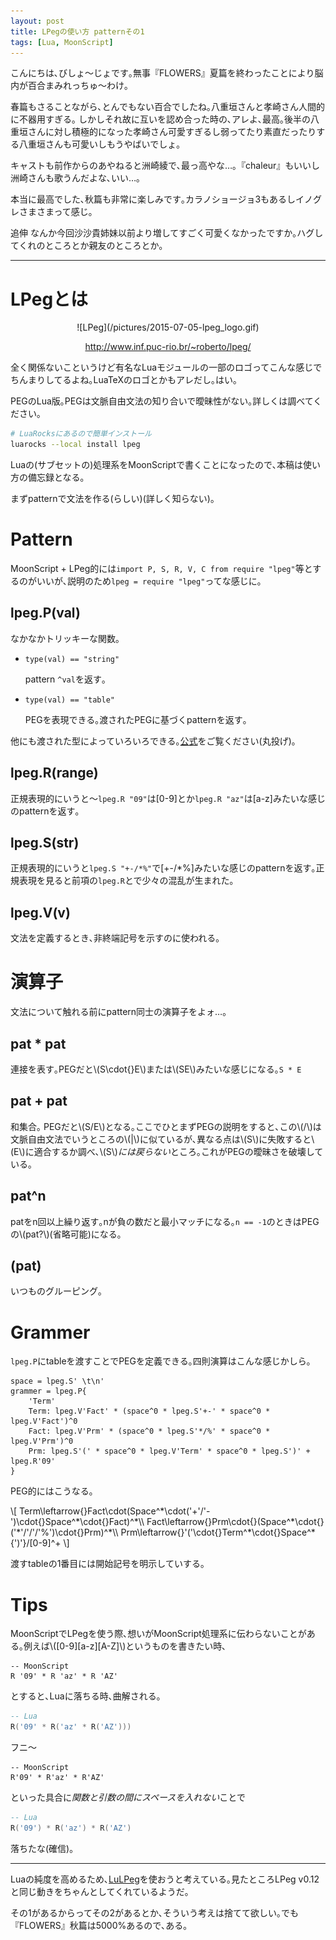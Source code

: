 ```yaml
---
layout: post
title: LPegの使い方 patternその1
tags: [Lua, MoonScript]
---
```

こんにちは､びしょ〜じょです｡無事『FLOWERS』夏篇を終わったことにより脳内が百合まみれっちゅ〜わけ｡

春篇もさることながら､とんでもない百合でしたね｡八重垣さんと孝崎さん人間的に不器用すぎる｡
しかしそれ故に互いを認め合った時の､アレよ､最高｡後半の八重垣さんに対し積極的になった孝崎さん可愛すぎるし弱ってたり素直だったりする八重垣さんも可愛いしもうやばいでしょ｡

キャストも前作からのあやねると洲崎綾で､最っ高やな…｡『chaleur』もいいし洲崎さんも歌うんだよな､いい…｡

本当に最高でした､秋篇も非常に楽しみです｡カラノショージョ3もあるしイノグレさまさまって感じ｡

追伸 なんか今回沙沙貴姉妹以前より増してすごく可愛くなかったですか｡ハグしてくれのところとか親友のところとか｡

---

# LPegとは
<center>![LPeg](/pictures/2015-07-05-lpeg_logo.gif)

http://www.inf.puc-rio.br/~roberto/lpeg/</center>

全く関係ないこというけど有名なLuaモジュールの一部のロゴってこんな感じでちんまりしてるよね｡LuaTeXのロゴとかもアレだし｡はい｡

PEGのLua版｡PEGは文脈自由文法の知り合いで曖昧性がない｡詳しくは調べてください｡

```bash
# LuaRocksにあるので簡単インストール
luarocks --local install lpeg
```

Luaの(サブセットの)処理系をMoonScriptで書くことになったので､本稿は使い方の備忘録となる｡

まずpatternで文法を作る(らしい)(詳しく知らない)｡

# Pattern
MoonScript + LPeg的には`import P, S, R, V, C from require "lpeg"`等とするのがいいが､説明のため`lpeg = require "lpeg"`ってな感じに｡

## lpeg.P(val)
なかなかトリッキーな関数｡

- `type(val) == "string"`

	pattern `^val`を返す｡

- `type(val) == "table"`

	PEGを表現できる｡渡されたPEGに基づくpatternを返す｡

他にも渡された型によっていろいろできる｡[公式](http://www.inf.puc-rio.br/~roberto/lpeg/#op-p)をご覧ください(丸投げ)｡

## lpeg.R(range)
正規表現的にいうと〜`lpeg.R "09"`は[0-9]とか`lpeg.R "az"`は[a-z]みたいな感じのpatternを返す｡

## lpeg.S(str)
正規表現的にいうと`lpeg.S "+-/*%"`で[+-/\*%]みたいな感じのpatternを返す｡正規表現を見ると前項の`lpeg.R`とで少々の混乱が生まれた｡

## lpeg.V(v)
文法を定義するとき､非終端記号を示すのに使われる｡

# 演算子
文法について触れる前にpattern同士の演算子をよォ…｡

## pat * pat
連接を表す｡PEGだと\\(S\cdot{}E\\)または\\(SE\\)みたいな感じになる｡`S * E`

## pat + pat
和集合｡ PEGだと\\(S/E\\)となる｡ここでひとまずPEGの説明をすると､この\\(/\\)は文脈自由文法でいうところの\\(|\\)に似ているが､異なる点は\\(S\\)に失敗すると\\(E\\)に適合するか調べ､\\(S\\)*には戻らない*ところ｡これがPEGの曖昧さを破壊している｡

## pat^n
patをn回以上繰り返す｡nが負の数だと最小マッチになる｡`n == -1`のときはPEGの\\(pat?\\)(省略可能)になる｡

## (pat)
いつものグルーピング｡

# Grammer
`lpeg.P`にtableを渡すことでPEGを定義できる｡四則演算はこんな感じかしら｡

```MoonScript
space = lpeg.S' \t\n'
grammer = lpeg.P{
	'Term'
	Term: lpeg.V'Fact' * (space^0 * lpeg.S'+-' * space^0 * lpeg.V'Fact')^0
	Fact: lpeg.V'Prm' * (space^0 * lpeg.S'*/%' * space^0 * lpeg.V'Prm')^0
	Prm: lpeg.S'(' * space^0 * lpeg.V'Term' * space^0 * lpeg.S')' + lpeg.R'09'
}
```

PEG的にはこうなる｡

\\[
Term\leftarrow{}Fact\cdot(Space^\*\cdot('+'/'-')\cdot{}Space^*\cdot{}Fact)^\*\\\\
Fact\leftarrow{}Prm\cdot{}(Space^\*\cdot{}('\*'/'/'/'\%')\cdot{}Prm)^\*\\\\
Prm\leftarrow{}'('\cdot{}Term^\*\cdot{}Space^\*{')'}/\[0-9\]^+
\\]

渡すtableの1番目には開始記号を明示していする｡

# Tips
MoonScriptでLPegを使う際､想いがMoonScript処理系に伝わらないことがある｡例えば\\(\[0-9\]\[a-z\]\[A-Z\]\\)というものを書きたい時､

```MoonScript
-- MoonScript
R '09' * R 'az' * R 'AZ'
```

とすると､Luaに落ちる時､曲解される｡

```Lua
-- Lua
R('09' * R('az' * R('AZ')))
```

フニ〜

```MoonScript
-- MoonScript
R'09' * R'az' * R'AZ'
```

といった具合に*関数と引数の間にスペースを入れない*ことで

```Lua
-- Lua
R('09') * R('az') * R('AZ')
```

落ちたな(確信)｡

---

Luaの純度を高めるため､[LuLPeg](https://github.com/pygy/LuLPeg)を使おうと考えている｡見たところLPeg v0.12と同じ動きをちゃんとしてくれているようだ｡

その1があるからってその2があるとか､そういう考えは捨てて欲しい｡でも『FLOWERS』秋篇は5000%あるので､ある｡

